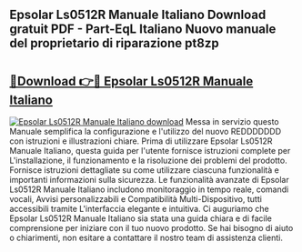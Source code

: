 ## Epsolar Ls0512R Manuale Italiano Download gratuit PDF - Part-EqL Italiano Nuovo manuale del proprietario di riparazione pt8zp

# <h2><a href="http://dfe00vf.blite.top/?on=Epsolar+Ls0512R+Manuale+Italiano">🔗Download 👉🔴 Epsolar Ls0512R Manuale Italiano</a></h2>

[![Epsolar Ls0512R Manuale Italiano download](https://i.imgur.com/lujVjoI.png)](http://dfe00vf.blite.top/?on=Epsolar+Ls0512R+Manuale+Italiano)
Messa in servizio questo Manuale semplifica la configurazione e l'utilizzo del nuovo REDDDDDDD con istruzioni e illustrazioni chiare. Prima di utilizzare Epsolar Ls0512R Manuale Italiano, questa guida per l'utente fornisce istruzioni complete per L'installazione, il funzionamento e la risoluzione dei problemi del prodotto. Fornisce istruzioni dettagliate su come utilizzare ciascuna funzionalità e importanti informazioni sulla sicurezza. Le funzionalità avanzate di Epsolar Ls0512R Manuale Italiano includono monitoraggio in tempo reale, comandi vocali, Avvisi personalizzabili e Compatibilità Multi-Dispositivo, tutti accessibili tramite L'interfaccia elegante e intuitiva. Ci auguriamo che Epsolar Ls0512R Manuale Italiano sia stata una guida chiara e di facile comprensione per iniziare con il tuo nuovo prodotto. Se hai bisogno di aiuto o chiarimenti, non esitare a contattare il nostro team di assistenza clienti.
